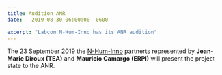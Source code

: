 ```yaml
---
title: Audition ANR 
date:   2019-08-30 06:00:00 -0600

excerpt: "Labcom N-Hum-Inno has its ANR audition"
---
```


The 23 September 2019 the [N-Hum-Inno](https://n-hum-inno.eu) partnerts represented by **Jean-Marie Diroux (TEA)** and **Mauricio Camargo (ERPI)** will present the project state to the ANR.
